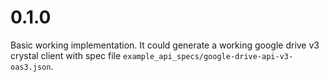 # 0.1.0

Basic working implementation. It could generate a working google drive v3 crystal client with spec file `example_api_specs/google-drive-api-v3-oas3.json`.
